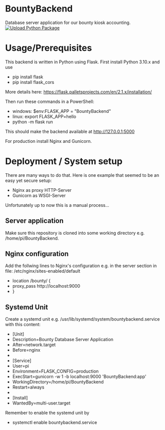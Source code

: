 # BountyBackend
Database server application for our bounty kiosk accounting.
[![Upload Python Package](https://github.com/BountyApplication/BountyBackend/actions/workflows/python-publish.yml/badge.svg)](https://github.com/BountyApplication/BountyBackend/actions/workflows/python-publish.yml)

# Usage/Prerequisites
This backend is written in Python using Flask. First install Python 3.10.x and use
- pip install flask
- pip install flask_cors

More details here: https://flask.palletsprojects.com/en/2.1.x/installation/

Then run these commands in a PowerShell:
- windows: $env:FLASK_APP = "BountyBackend"
- linux:   export FLASK_APP=hello
- python -m flask run

This should make the backend available at http://127.0.0.1:5000

For production install Nginx and Gunicorn.

# Deployment / System setup
There are many ways to do that. Here is one example that seemed to be an easy yet secure setup:
- Nginx as proxy HTTP-Server
- Gunicorn as WSGI-Server

Unfortunately up to now this is a manual process...
## Server application
Make sure this repository is cloned into some working directory e.g. /home/pi/BountyBackend.
## Nginx configuration
Add the follwing lines to Nginx's configuration e.g. in the server section in file: /etc/nginx/sites-enabled/default
- location /bounty/ {
-   proxy_pass http://localhost:9000
- }
## Systemd Unit
Create a systemd unit e.g. /usr/lib/systemd/system/bountybackend.service with this content:
- [Unit]
- Description=Bounty Database Server Application
- After=network.target
- Before=nginx
- 
- [Service]
- User=pi
- Environment=FLASK_CONFIG=production
- ExecStart=gunicorn -w 1 -b localhost:9000 'BountyBackend:app'
- WorkingDirectory=/home/pi/BountyBackend
- Restart=always
- 
- [Install]
- WantedBy=multi-user.target

Remember to enable the systemd unit by
- systemctl enable bountybackend.service
